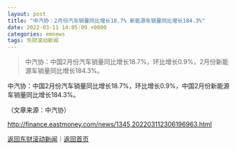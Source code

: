 ```yaml
---
layout: post
title: "中汽协：2月份汽车销量同比增长18.7% 新能源车销量同比增长184.3%"
date: 2022-03-11 14:05:09 +0800
categories: emnews
tags: 东财滚动新闻
---
```

> 中汽协：中国2月份汽车销量同比增长18.7%，环比增长0.9%，2月份新能源车销量同比增长184.3%。

<p>中汽协：中国2月份汽车销量同比增长18.7%，环比增长0.9%，中国2月份新能源车销量同比增长184.3%。 </p><p class="em_media">（文章来源：中汽协）</p>

<http://finance.eastmoney.com/news/1345,202203112306196963.html>

[返回东财滚动新闻](//finews.withounder.com/emnews/)｜[返回首页](//finews.withounder.com/)